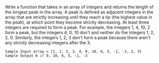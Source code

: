 Write a function that takes in an array of integers and returns the length of the longest peak in the array. A peak is defined as adjacent integers in the array that are strictly increasing until they reach a tip (the highest value in the peak), at which point they become strictly decreasing. At least three integers are required to form a peak. For example, the integers 1, 4, 10, 2 form a peak, but the integers 4, 0, 10 don't and neither do the integers 1, 2, 2, 0. Similarly, the integers 1, 2, 3 don't form a peak because there aren't any strictly decreasing integers after the 3.

```
Sample Input array = [1, 2, 3, 3, 4, 0, 10, 6, 5, -1, -3, 2, 3]
Sample Output 6 // 0, 10, 6, 5, -1, -3
```
